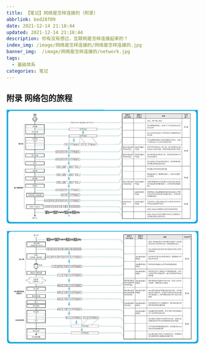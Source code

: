 ```yaml
---
title: 【笔记】网络是怎样连接的（附录）
abbrlink: bed28f09
date: 2021-12-14 21:18:44
updated: 2021-12-14 21:18:44
description: 你有没有想过，互联网是怎样连接起来的？
index_img: /image/网络是怎样连接的/网络是怎样连接的.jpg
banner_img:  /image/网络是怎样连接的/network.jpg
tags:
  - 基础体系
categories: 笔记
---
```


## 附录 网络包的旅程

![epub_907755_545.jpeg](/image/网络是怎样连接的/2277f566611583ec299aa8a90a8eec4fbb32ab95.jpeg)

![epub_907755_546.jpeg](/image/网络是怎样连接的/2e0f7e0b2703e920ee957b64e1795802f29b6033.jpeg)
